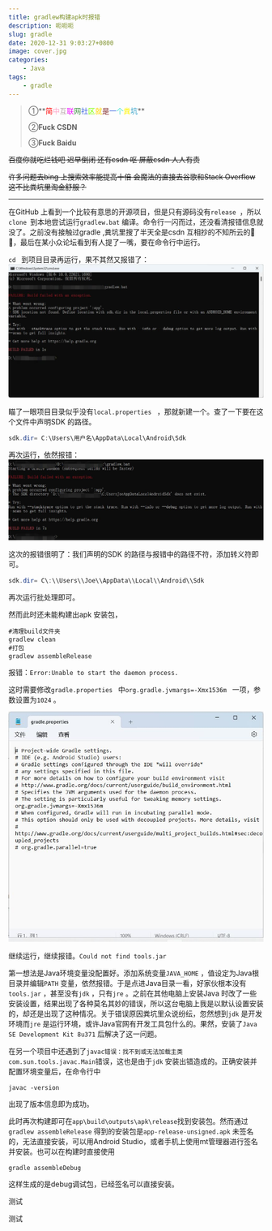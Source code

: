 ```yaml
---
title: gradlew构建apk时报错
description: 呃呃呃
slug: gradle
date: 2020-12-31 9:03:27+0800
image: cover.jpg
categories:
    - Java
tags:
    - gradle
---
```


<link rel="stylesheet" href="https://zh.moegirl.org.cn/load.php?debug=false&lang=zh-cn&modules=ext.gadget.GothicMoe%2Cmoeskin-styles%2Csite-styles&only=styles&skin=moeskin.css"/>

> ①**<font color=#ff0000>简</font><font color=#ffa3c7>中</font><font color=#b5a3a7>互</font><font color=#f00fff>联</font><font color=#3d9142>网</font><font color=#4169e1>社</font><font color=#7fff00>区</font><font color=#ffd700>就</font><font color=#802a2a>是</font><font color=#4169e1>一</font><font color=#40e0d0>个</font><font color=#fff500>粪</font><font color=#33a1c9>坑</font>**
>
> ②**Fuck CSDN**
>
> ③**Fuck Baidu**

~~百度你就吃烂钱吧  迟早倒闭 还有csdn  呕  屏蔽csdn 人人有责~~

~~许多问题去bing 上搜索效率能提高十倍  会魔法的直接去谷歌和Stack Overflow  这不比粪坑里淘金舒服？~~

---

在GitHub 上看到一个比较有意思的开源项目，但是只有源码没有`release `，所以`clone `到本地尝试运行`gradlew.bat` 编译。命令行一闪而过，还没看清报错信息就没了。之前没有接触过gradle ,粪坑里搜了半天全是csdn 互相抄的不知所云的🐶💩，最后在某小众论坛看到有人提了一嘴，要在命令行中运行。

`cd ` 到项目目录再运行，果不其然又报错了：![](e1.jpg)

瞄了一眼项目目录似乎没有`local.properties ` ，那就新建一个。查了一下要在这个文件中声明SDK 的路径。

```java
sdk.dir= C:\Users\用户名\AppData\Local\Android\Sdk
```

再次运行，依然报错：![](e2.jpg)

这次的报错很明了：我们声明的SDK 的路径与报错中的路径不符，添加转义符即可。

```java 
sdk.dir= C\:\\Users\\Joe\\AppData\\Local\\Android\\Sdk
```

再次运行批处理即可。

然而此时还未能构建出apk 安装包，

```shell
#清理build文件夹
gradlew clean
#打包
gradlew assembleRelease
```

报错：`Error:Unable to start the daemon process.`

这时需要修改`gradle.properties ` 中`org.gradle.jvmargs=-Xmx1536m ` 一项，参数设置为`1024` 。

![](property.jpg)

继续运行，继续报错。`Could not find tools.jar`

第一想法是Java环境变量没配置好。添加系统变量`JAVA_HOME` ，值设定为Java根目录并编辑`PATH` 变量，依然报错。于是点进Java目录一看，好家伙根本没有`tools.jar` ，甚至没有`jdk` ，只有`jre` 。之前在其他电脑上安装Java 时改了一些安装设置，结果出现了各种莫名其妙的错误，所以这台电脑上我是以默认设置安装的，却还是出现了这种情况。关于错误原因粪坑里众说纷纭，忽然想到`jdk`  是开发环境而`jre` 是运行环境，或许Java官网有开发工具包什么的。果然，安装了`Java SE Development Kit 8u371` 后解决了这一问题。

在另一个项目中还遇到了`javac错误：找不到或无法加载主类 com.sun.tools.javac.Main`错误，这也是由于`jdk` 安装出错造成的。正确安装并配置环境变量后，在命令行中

```shell
javac -version
```

出现了版本信息即为成功。

此时再次构建即可在`app\build\outputs\apk\release`找到安装包。然而通过`gradlew assembleRelease` 得到的安装包是`app-release-unsigned.apk` 未签名的，无法直接安装，可以用Android Studio，或者手机上使用mt管理器进行签名并安装。也可以在构建时直接使用

```shell
gradle assembleDebug
```

这样生成的是debug调试包，已经签名可以直接安装。

<div class="hidden-text">测试</div>

测试